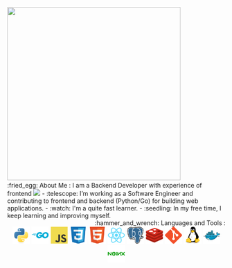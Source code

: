 <div align="left">
    <div align="left">
        <img src="https://media3.giphy.com/media/WS6CDvvyNDrhZRFBtT/giphy.gif" width="400" height="400">
    </div>
     <div align="right">
          <div align="left">
              :fried_egg: About Me :
              I am a Backend Developer with experience of frontend  <img src="https://media.giphy.com/media/WUlplcMpOCEmTGBtBW/giphy.gif" width="30"/>
              - :telescope: I’m working as a Software Engineer and contributing
              to frontend and backend (Python/Go) for building web applications.
              - :watch: I'm a quite fast learner.
              - :seedling: In my free time, I keep learning and improving myself.
            </div>
        :hammer_and_wrench: Languages and Tools :
        <div align="center">
          <img src="https://github.com/devicons/devicon/blob/master/icons/python/python-original.svg" title="Python" alt="Git" width="40" height="40"/>
          <img src="https://github.com/devicons/devicon/blob/master/icons/go/go-original-wordmark.svg" title="Go" alt="Go" width="40" height="40"/>
          <img src="https://github.com/devicons/devicon/blob/master/icons/javascript/javascript-original.svg" title="JavaScript" alt="JavaScript" width="40" height="40"/>
          <img src="https://github.com/devicons/devicon/blob/master/icons/css3/css3-original.svg" title="CSS3" alt="CSS3" width="40" height="40"/>
          <img src="https://github.com/devicons/devicon/blob/master/icons/html5/html5-original.svg" title="HTML5" alt="HTML5" width="40" height="40"/>
          <img src="https://github.com/devicons/devicon/blob/master/icons/react/react-original.svg" title="React" alt="React" width="40" height="40"/>
          <img src="https://github.com/devicons/devicon/blob/master/icons/postgresql/postgresql-original.svg" title="PostgreSQL" alt="PostgreSQL" width="40" height="40"/>
          <img src="https://github.com/devicons/devicon/blob/master/icons/redis/redis-original.svg" title="Redis" alt="Redis" width="40" height="40"/>
          <img src="https://github.com/devicons/devicon/blob/master/icons/git/git-original.svg" title="Git" alt="Git" width="40" height="40"/>
          <img src="https://github.com/devicons/devicon/blob/master/icons/linux/linux-original.svg" title="Linux" alt="Linux" width="40" height="40"/>
          <img src="https://github.com/devicons/devicon/blob/master/icons/docker/docker-original.svg" title="Docker" alt="Docker" width="40" height="40"/>
          <img src="https://github.com/devicons/devicon/blob/master/icons/nginx/nginx-original.svg" title="Nginx" alt="Nginx" width="40" height="40"/>
        </div>
    </div>
</div>
<div id="viewprof" align="center">
  <img src="https://komarev.com/ghpvc/?username=DillerDurak&style=flat-square&color=blue" alt="">
</div>
 

  

